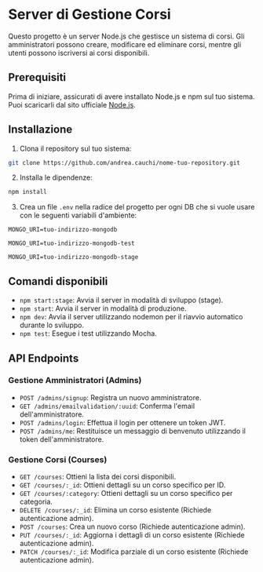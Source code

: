 
# Server di Gestione Corsi

Questo progetto è un server Node.js che gestisce un sistema di corsi. Gli amministratori possono creare, modificare ed eliminare corsi, mentre gli utenti possono iscriversi ai corsi disponibili.

## Prerequisiti

Prima di iniziare, assicurati di avere installato Node.js e npm sul tuo sistema. Puoi scaricarli dal sito ufficiale [Node.js](https://nodejs.org/).

## Installazione

1. Clona il repository sul tuo sistema:

```bash
git clone https://github.com/andrea.cauchi/nome-tuo-repository.git
```

2. Installa le dipendenze:

```bash
npm install
```

3. Crea un file `.env` nella radice del progetto per ogni DB che si vuole usare con le seguenti variabili d'ambiente:

```env
MONGO_URI=tuo-indirizzo-mongodb
```
```env.test
MONGO_URI=tuo-indirizzo-mongodb-test
```
```env.stage
MONGO_URI=tuo-indirizzo-mongodb-stage
```

## Comandi disponibili

- `npm start:stage`: Avvia il server in modalità di sviluppo (stage).
- `npm start`: Avvia il server in modalità di produzione.
- `npm dev`: Avvia il server utilizzando nodemon per il riavvio automatico durante lo sviluppo.
- `npm test`: Esegue i test utilizzando Mocha.

## API Endpoints

### Gestione Amministratori (Admins)

- `POST /admins/signup`: Registra un nuovo amministratore.
- `GET /admins/emailvalidation/:uuid`: Conferma l'email dell'amministratore.
- `POST /admins/login`: Effettua il login per ottenere un token JWT.
- `POST /admins/me`: Restituisce un messaggio di benvenuto utilizzando il token dell'amministratore.

### Gestione Corsi (Courses)

- `GET /courses`: Ottieni la lista dei corsi disponibili.
- `GET /courses/:_id`: Ottieni dettagli su un corso specifico per ID.
- `GET /courses/:category`: Ottieni dettagli su un corso specifico per categoria.
- `DELETE /courses/:_id`: Elimina un corso esistente (Richiede autenticazione admin).
- `POST /courses`: Crea un nuovo corso (Richiede autenticazione admin).
- `PUT /courses/:_id`: Aggiorna i dettagli di un corso esistente (Richiede autenticazione admin).
- `PATCH /courses/:_id`: Modifica parziale di un corso esistente (Richiede autenticazione admin).
